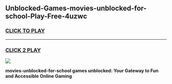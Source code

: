 
## Unblocked-Games-movies-unblocked-for-school-Play-Free-4uzwc
<h3>
<a href="https://premium76.site?title=movies-unblocked-for-school&ref=23A">CLICK TO PLAY</a></h3>
<hr>

<h3>
<a href="https://premium76.site?title=movies-unblocked-for-school&ref=23A">CLICK 2 PLAY</a>
  
</h3>

<a href="https://premium76.site?title=movies-unblocked-for-school&ref=23A"><img src="https://clearcache.store/games.png"></a>


**movies-unblocked-for-school games unblocked: Your Gateway to Fun and Accessible Online Gaming**
